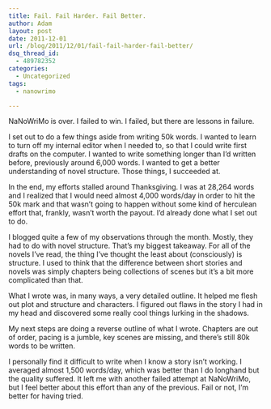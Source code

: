 ```yaml
---
title: Fail. Fail Harder. Fail Better.
author: Adam
layout: post
date: 2011-12-01
url: /blog/2011/12/01/fail-fail-harder-fail-better/
dsq_thread_id:
  - 489782352
categories:
  - Uncategorized
tags:
  - nanowrimo

---
```

NaNoWriMo is over. I failed to win. I failed, but there are lessons in failure.

I set out to do a few things aside from writing 50k words. I wanted to learn to turn off my internal editor when I needed to, so that I could write first drafts on the computer. I wanted to write something longer than I&#8217;d written before, previously around 6,000 words. I wanted to get a better understanding of novel structure. Those things, I succeeded at.

In the end, my efforts stalled around Thanksgiving. I was at 28,264 words and I realized that I would need almost 4,000 words/day in order to hit the 50k mark and that wasn&#8217;t going to happen without some kind of herculean effort that, frankly, wasn&#8217;t worth the payout. I&#8217;d already done what I set out to do.

I blogged quite a few of my observations through the month. Mostly, they had to do with novel structure. That&#8217;s my biggest takeaway. For all of the novels I&#8217;ve read, the thing I&#8217;ve thought the least about (consciously) is structure. I used to think that the difference between short stories and novels was simply chapters being collections of scenes but it&#8217;s a bit more complicated than that.

What I wrote was, in many ways, a very detailed outline. It helped me flesh out plot and structure and characters. I figured out flaws in the story I had in my head and discovered some really cool things lurking in the shadows.

My next steps are doing a reverse outline of what I wrote. Chapters are out of order, pacing is a jumble, key scenes are missing, and there&#8217;s still 80k words to be written.

I personally find it difficult to write when I know a story isn&#8217;t working. I averaged almost 1,500 words/day, which was better than I do longhand but the quality suffered. It left me with another failed attempt at NaNoWriMo, but I feel better about this effort than any of the previous. Fail or not, I&#8217;m better for having tried.
